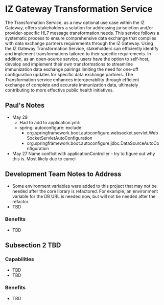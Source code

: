 # IZ Gateway Transformation Service

The Transformation Service, as a new optional use case within the IZ Gateway, offers stakeholders a solution for addressing jurisdiction and/or provider-specific HL7 message transformation needs. This service follows a systematic process to ensure comprehensive data exchange that complies with data exchange partners requirements through the IZ Gateway. Using the IZ Gateway Transformation Service, stakeholders can efficiently identify and implement transformations tailored to their specific requirements. In addition, as an open-source service, users have the option to self-host, develop and implement their own transformations to streamline immunization data exchange pairings limiting the need for one-off configuration updates for specific data exchange partners. The Transformation service enhances interoperability through efficient exchange of complete and accurate immunization data, ultimately contributing to more effective public health initiatives.

## Paul's Notes
- May 29 
  - Had to add to application.yml:
  - spring:
    autoconfigure:
    exclude:
      - org.springframework.boot.autoconfigure.websocket.servlet.WebSocketServletAutoConfiguration
      - org.springframework.boot.autoconfigure.jdbc.DataSourceAutoConfiguration
- May 27 Name conflcit with applicationController - try to figure out why this is.  Most likely due to camel

## Development Team Notes to Address

- Some environment variables were added to this project that may not be needed after the core library is refactored.  For example, an environment variable for the DB URL is needed now, but will not be needed after the refactor.
- TBD

### Benefits

- TBD

## Subsection 2 TBD

### Capabilities

- TBD
- TBD

### Benefits

- TBD
